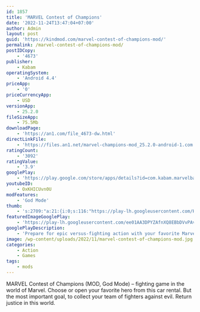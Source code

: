 ```yaml
---
id: 1857
title: 'MARVEL Contest of Champions'
date: '2022-11-24T13:47:04+07:00'
author: Admin
layout: post
guid: 'https://kindmod.com/marvel-contest-of-champions-mod/'
permalink: /marvel-contest-of-champions-mod/
postIDCopy:
    - '4673'
publisher:
    - Kabam
operatingSystem:
    - 'Android 4.4'
priceApp:
    - '0'
priceCurrencyApp:
    - USD
versionApp:
    - 25.2.0
fileSizeApp:
    - 75.5Mb
downloadPage:
    - 'https://an1.com/file_4673-dw.html'
directLinkFile:
    - 'https://files.an1.net/marvel-champions-mod_25.2.0-android-1.com.apk'
ratingCount:
    - '3092'
ratingValue:
    - '3.9'
googlePlay:
    - 'https://play.google.com/store/apps/details?id=com.kabam.marvelbattle'
youtubeID:
    - OxKHICUvn0U
modFeatures:
    - 'God Mode'
thumb:
    - 's:2709:"a:21:{i:0;s:116:"https://play-lh.googleusercontent.com/HlV_oBKFHlctv3P1Ibg66bwtHlIuHjwbK0-eoxktaMwQisng3vKy1-_LJewMUANX1MJK=w526-h296";i:1;s:114:"https://play-lh.googleusercontent.com/AdGe7zdc9NGQaxU1dcdi2nEBTgcM6xwaPbrE4AcsREDRlJ7ZDo3N-p42n42caza0sg=w526-h296";i:2;s:115:"https://play-lh.googleusercontent.com/V7Zgc5xpcM1-qaIA88W55_iq0QkwD07oyLRGWkPlLMcVR6khl1c8b0WvRYoZlhG4Z84=w526-h296";i:3;s:116:"https://play-lh.googleusercontent.com/loX9B1DD4DJDlEEr6f0Z9C67xUPfdiMCfO5AuI1mHam_mB-BjPCkfD-kyvs4om0TCX3V=w526-h296";i:4;s:115:"https://play-lh.googleusercontent.com/dkxbmvUMZgznUgM1erhhPqUJv66MEVYKOOtaW_VVG412iS0P3h3hPGGNUaV9yKVxva0=w526-h296";i:5;s:116:"https://play-lh.googleusercontent.com/FC7fqeEaYwc-7jMdqSzz7w61LqT5q5sKKOdhuCkp-NNfve3sRvyRc-Bn3HiddKKYOGoO=w526-h296";i:6;s:115:"https://play-lh.googleusercontent.com/vQK4oYobQQwbK2xZNZoCMGgsVvsZwjqHNswipYsM5SjBWEBeRLCnBTdokj1Gg6Uo1Qo=w526-h296";i:7;s:115:"https://play-lh.googleusercontent.com/RM58tvoCF3K4QD7KpikR5UdRcX7BemdPEXCDyVDFP-wEbm1GHkEYj_B0XFB8bbcjLRg=w526-h296";i:8;s:116:"https://play-lh.googleusercontent.com/hwupsK_SKQ3aHEyBTIwsFFhiKqFvTlgHZGoSOPJIGRsNwQEs72dO4sHWwbeI44YYR69Z=w526-h296";i:9;s:115:"https://play-lh.googleusercontent.com/p0OFG628yavjgbFmVkVNjMAFAtMQG3P81B9bR5KnA-QWWxAj-do2HSn9HnvILQU1sPM=w526-h296";i:10;s:115:"https://play-lh.googleusercontent.com/LYjZBiroimnuNbCMEwPXCB0fmt51VkFfRSLl_C6PycgwmBmeB-C4rhi3Uw4vCbRHq1E=w526-h296";i:11;s:115:"https://play-lh.googleusercontent.com/fj18YUx17JgL0ql3NTLkf4rln4qiMp6zZog1sWpwhjiZ4UPWeMRF2kAehXCz9YmAGfg=w526-h296";i:12;s:115:"https://play-lh.googleusercontent.com/wyygA8-CyqBVOCYXGXTM2zrIzMUPVwVuUjRjZV9ih0GPnPzhlvp1kWx4HTxpKopME8A=w526-h296";i:13;s:114:"https://play-lh.googleusercontent.com/yh2eQCAsEQg-I4F91HAB67iuAGGtriruf9POlV6ZXN8i5QtKKD87j9pdDJsYJqFBjA=w526-h296";i:14;s:116:"https://play-lh.googleusercontent.com/cn83mnbMDaVEqvv_fRQjTPfMJFN9uGC1l_bnQWczdD5eznaK8yuVMbt-E_iOhmUhmCc3=w526-h296";i:15;s:115:"https://play-lh.googleusercontent.com/t29HO8cwGU8TrgfG7H6684dR9q3RuIJ0LnFXkfZKggjG0JHYOo6IXeJnfKczk0KNBys=w526-h296";i:16;s:115:"https://play-lh.googleusercontent.com/6BwB4bawUp91skhsgqdfSE7K08JZ2jIaqzQT64FCN6i-W8nB6OD07313J32DrOKe43M=w526-h296";i:17;s:115:"https://play-lh.googleusercontent.com/b1PQRg2JfXl8u-IfRfGlmr5ALjvCgeqAxZNlnmEn9RwTmUgto9zxkwechQWkS25Abh8=w526-h296";i:18;s:115:"https://play-lh.googleusercontent.com/wgeP3MKZvhgF9u0O3PVIoZLj4tfm5b3VaPQdDUVBEGDNvNMxa1AflkDI4MqDqD_1DIg=w526-h296";i:19;s:115:"https://play-lh.googleusercontent.com/Qr0p2v065P0W4dAwsNJh9bXg-0syK8JHOMxoHw3Ew-OWI7CkgcITHFvvxz1P-qU4HLk=w526-h296";i:20;s:115:"https://play-lh.googleusercontent.com/IyxPFHZKox4T-uhcb2kn-kldH-2dsGvXyBHIAQiJgyUtKLDSAgIgqKgg75CsTedfdpQ=w526-h296";}";'
featuredImageGooglePlay:
    - 'https://play-lh.googleusercontent.com/ee01AA3DPYZAfnXQ8EBbDVvPAvXNu2N0omd6NE7cT48G0xGyx0h5JxxVRz7eIJZsvA'
googlePlayDescription:
    - 'Prepare for epic versus-fighting action with your favorite Marvel Super Heroes & Super Villains in the ultimate cosmic showdown! Spider-Man, Iron Man, Wolverine & more await your summons to battle! Assemble a team & begin your quest to become the Ultimate Marvel Champion!WELCOME TO THE CONTEST:.Captain America vs. Iron Man! Hulk vs. Wolverine! Spider-Man vs. Deadpool! The greatest battles in Marvel history are in your hands! The greedy Elder of the Universe known as The Collector has summoned you to a brawl of epic proportions against a line-up of vile villains including Thanos, Kang the Conqueror, and many more! Experience the ultimate free-to-play fighting game on your mobile device…Marvel Contest of Champions!.'
image: /wp-content/uploads/2022/11/marvel-contest-of-champions-mod.jpg
categories:
    - Action
    - Games
tags:
    - mods
---
```


MARVEL Contest of Champions (MOD, God Mode) – fighting game in the world of Marvel. Choose or open your favorite hero from this car rental. But the most important goal, to collect your team of fighters against evil. Return justice in this world.